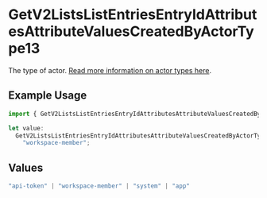 # GetV2ListsListEntriesEntryIdAttributesAttributeValuesCreatedByActorType13

The type of actor. [Read more information on actor types here](/docs/actors).

## Example Usage

```typescript
import { GetV2ListsListEntriesEntryIdAttributesAttributeValuesCreatedByActorType13 } from "attio-js/models/operations/getv2listslistentriesentryidattributesattributevalues.js";

let value:
  GetV2ListsListEntriesEntryIdAttributesAttributeValuesCreatedByActorType13 =
    "workspace-member";
```

## Values

```typescript
"api-token" | "workspace-member" | "system" | "app"
```